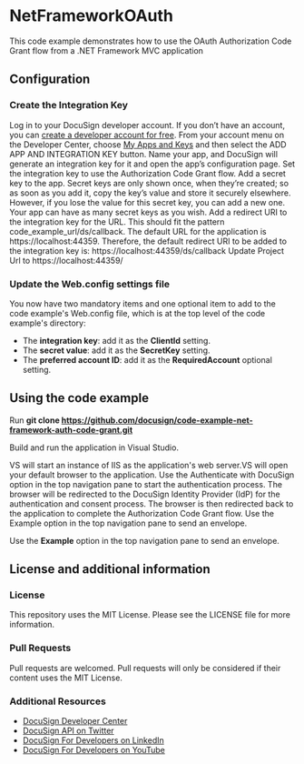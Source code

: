 # NetFrameworkOAuth
 
This code example demonstrates how to use the OAuth Authorization Code Grant flow from a .NET Framework MVC application

## Configuration

### Create the Integration Key
Log in to your DocuSign developer account. If you don’t have an account, you can [create a developer account for free](https://go.docusign.com/o/sandbox/?ga=2.70927056.1363819232.1590515244-192278368.1546193875&ECID=20890&elqCampaignId=20890&LS=NA_DEV_BOTH_BetaSite_2020-05&utm_campaign=NA_DEV_BOTH_BetaSite_2020-05&Channel=DDCUS000016968056&cName=DocuSign.com&postActivateUrl=https://developers.docusign.com/docs/esign-rest-api/quickstart/). From your account menu on the Developer Center, choose [My Apps and Keys](https://admindemo.docusign.com/authenticate?goTo=apiIntegratorKey) and then select the ADD APP AND INTEGRATION KEY button. Name your app, and DocuSign will generate an integration key for it and open the app’s configuration page. 
Set the integration key to use the Authorization Code Grant flow.
Add a secret key to the app. Secret keys are only shown once, when they’re created; so as soon as you add it, copy the key’s value and store it securely elsewhere. However, if you lose the value for this secret key, you can add a new one. Your app can have as many secret keys as you wish.
Add a redirect URI to the integration key for the URL. This should fit the pattern  code_example_url/ds/callback. The default URL for the application is https://localhost:44359. Therefore, the default redirect URI to be added to the integration key is: https://localhost:44359/ds/callback
Update Project Url to https://localhost:44359/

### Update the Web.config settings file
You now have two mandatory items and one optional item to add to the code example's Web.config file, which is at the top level of the code example's directory:

* The **integration key**: add it as the **ClientId** setting.
* The **secret value**: add it as the **SecretKey** setting.
* The **preferred account ID**: add it as the **RequiredAccount** optional setting.

## Using the code example

Run **git clone https://github.com/docusign/code-example-net-framework-auth-code-grant.git** 

Build and run the application in Visual Studio. 

VS will start an instance of IIS as the application's web server.VS will open your default browser to the application.
Use the Authenticate with DocuSign option in the top navigation pane to start the authentication process. The browser will be redirected to the DocuSign Identity Provider (IdP) for the authentication and consent process. The browser is then redirected back to the application to complete the Authorization Code Grant flow.
Use the Example option in the top navigation pane to send an envelope.

Use the **Example** option in the top navigation pane to send an 
envelope.

## License and additional information

### License
This repository uses the MIT License. Please see the LICENSE file for more information.

### Pull Requests
Pull requests are welcomed. Pull requests will only be considered if their content
uses the MIT License.

### Additional Resources
* [DocuSign Developer Center](https://developers.docusign.com)
* [DocuSign API on Twitter](https://twitter.com/docusignapi)
* [DocuSign For Developers on LinkedIn](https://www.linkedin.com/showcase/docusign-for-developers/)
* [DocuSign For Developers on YouTube](https://www.youtube.com/channel/UCJSJ2kMs_qeQotmw4-lX2NQ)
